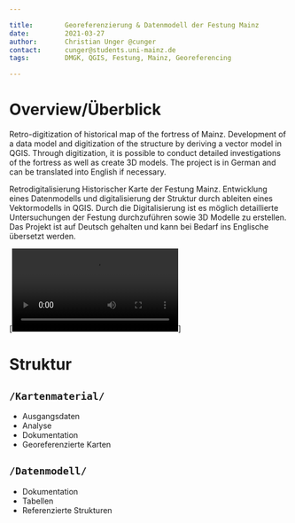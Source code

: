 ```yaml
---

title:        Georeferenzierung & Datenmodell der Festung Mainz
date:         2021-03-27
author:       Christian Unger @cunger
contact:      cunger@students.uni-mainz.de
tags:         DMGK, QGIS, Festung, Mainz, Georeferencing

---
```


# Overview/Überblick

Retro-digitization of historical map of the fortress of Mainz. Development of a data model and digitization of the structure by deriving a vector model in QGIS. Through digitization, it is possible to conduct detailed investigations of the fortress as well as create 3D models.
The project is in German and can be translated into English if necessary.

Retrodigitalisierung Historischer Karte der Festung Mainz. Entwicklung eines Datenmodells und digitalisierung der Struktur durch ableiten eines Vektormodells in QGIS.  Durch die Digitalisierung ist es möglich detaillierte Untersuchungen der Festung durchzuführen sowie 3D Modelle zu erstellen. 
Das Projekt ist auf Deutsch gehalten und kann bei Bedarf ins Englische übersetzt werden.

[![Überblicks-Video](https://user-images.githubusercontent.com/61330083/222442742-09d22e4b-153b-4a3e-ab37-ef3a9a71e650.mp4)]




# Struktur

## `/Kartenmaterial/`

- Ausgangsdaten
- Analyse
- Dokumentation
- Georeferenzierte Karten

## `/Datenmodell/`

- Dokumentation
- Tabellen
- Referenzierte Strukturen
